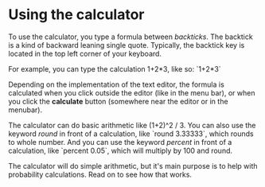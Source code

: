 # Using the calculator

To use the calculator, you type a formula between _backticks_.  The backtick is a kind of backward leaning single quote.  Typically, the backtick key is located in the top left corner of your keyboard.

For example, you can type the calculation 1+2*3, like so: \`1+2\*3\`

Depending on the implementation of the text editor, the formula is calculated when you click outside the editor (like in the menu bar), or when you click the **calculate** button (somewhere near the editor or in the menubar).

The calculator can do basic arithmetic like (1+2)^2 / 3.   You can also use the keyword _round_ in front of a calculation, like \`round 3.33333\`, which rounds to whole number.  And you can use the keyword _percent_ in front of a calculation, like \`percent 0.05\`, which will multiply by 100 and round.

The calculator will do simple arithmetic, but it's main purpose is to help with probability calculations. Read on to see how that works.
